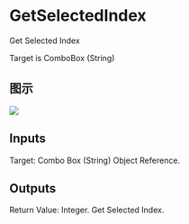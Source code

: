 # GetSelectedIndex

Get Selected Index

Target is ComboBox (String)

## 图示

![]($-20221218-18200548.png)

## Inputs

Target: Combo Box (String) Object Reference.  

## Outputs

Return Value: Integer. Get Selected Index.

